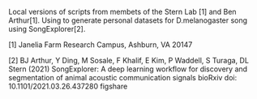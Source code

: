 Local versions of scripts from membets of the Stern Lab [1] and Ben Arthur[1]. Using to generate personal datasets for D.melanogaster song using SongExplorer[2].

[1] Janelia Farm Research Campus, Ashburn, VA 20147

[2] BJ Arthur, Y Ding, M Sosale, F Khalif, E Kim, P Waddell, S Turaga, DL Stern (2021)
SongExplorer: A deep learning workflow for discovery and segmentation of animal acoustic communication signals
bioRxiv doi: 10.1101/2021.03.26.437280 figshare
